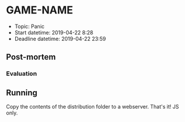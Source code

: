 # GAME-NAME

* Topic: Panic
* Start datetime: 2019-04-22 8:28
* Deadline datetime: 2019-04-22 23:59

## Post-mortem



### Evaluation



## Running

Copy the contents of the distribution folder to a webserver. That's it! JS only.